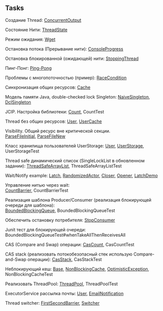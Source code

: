 Tasks
-----

Создание Thread: 
[ConcurrentOutput](demo/ConcurrentOutput.java)

Состояние Нити:
[ThreadState](demo/ThreadState.java) 

Режим ожидания:
[Wget](demo/Wget.java) 
 
Остановка потока (Прерывание нити): 
[ConsoleProgress](demo/ConsoleProgress.java)

Остановка блокированной (ожидающей) нити:
[StoppingThread](demo/StoppingThread.java)

Пинг-Понг:
[Ping-Pong](pingpong)

Проблемы с многопоточностью (пример):
[RaceCondition](demo/RaceCondition.java)

Синхронизация общих ресурсов:
[Cache](demo/Cache.java)

Модель памяти Java, double-checked lock Singleton:
[NaiveSingleton](demo/NaiveSingleton.java), 
[DclSingleton](demo/DclSingleton.java)

JCIP. Настройка библиотеки:
[Count](demo/Count.java), CountTest

Thread без общих ресурсов:
[User](resources/User.java), [UserCache](resources/UserCache.java)

Visibility. Общий ресурс вне критической секции.  
[ParseFileInitial](synchr/ParseFileInitial.java), 
[ParseFileNew](synchr/ParseFileNew.java)

Класс хранилища пользователей UserStorage:
[User](userstorage/User.java),
[UserStorage](userstorage/UserStorage.java), UserStorageTest

Thread safe динамический список (SingleLockList в обновленном задании):
[ThreadSafeArrayList](list/ThreadSafeArrayList.java), ThreadSafeArrayListTest

Wait/Notify example:
[Latch](notification/Latch.java),
[RandomizedActor](notification/RandomizedActor.java),
[Closer](notification/Closer.java),
[Opener](notification/Opener.java),
[LatchDemo](notification/LatchDemo.java)

Управление нитью через wait:  
[CountBarrier](waitnotify/CountBarrier.java), CountBarrierTest

Реализация шаблона Producer/Consumer (реализация блокирующей очереди для шаблона):  
[BoundedBlockingQueue](producerconsumer/BoundedBlockingQueue.java), BoundedBlockingQueueTest

Обеспечить остановку потребителя:
[StopConsumer](stopconsumer/StopConsumer.java)

Junit тест для блокирующей очереди: BoundedBlockingQueueTest#whenTakeAllThenReceivesAll

CAS (Compare and Swap) операции:
[CasCount](cas/CasCount.java), CasCountTest

CAS stack (реализовать потокобезопасный стек использую Compare-and-Swap операции):
[CasStack](cas/CasStack.java), CasStackTest

Неблокирующий кеш:
[Base](nonblockingcache/Base.java),
[NonBlockingCache](nonblockingcache/NonBlockingCache.java),
[OptimisticException](nonblockingcache/OptimisticException.java),
NonBlockingCacheTest

Реализовать ThreadPool:
[ThreadPool](pool/ThreadPool.java), ThreadPoolTest

ExecutorService рассылка почты:
[User](email/User.java),
[EmailNotification](email/EmailNotification.java)

Thread switcher:
[FirstSecondBarrier](switcher/FirstSecondBarrier.java),
[Switcher](switcher/Switcher.java)
